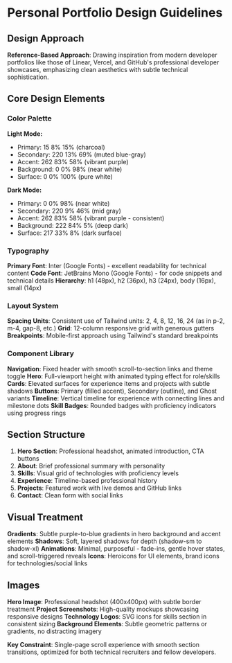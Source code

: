 # Personal Portfolio Design Guidelines

## Design Approach
**Reference-Based Approach**: Drawing inspiration from modern developer portfolios like those of Linear, Vercel, and GitHub's professional developer showcases, emphasizing clean aesthetics with subtle technical sophistication.

## Core Design Elements

### Color Palette
**Light Mode:**
- Primary: 15 8% 15% (charcoal)
- Secondary: 220 13% 69% (muted blue-gray)
- Accent: 262 83% 58% (vibrant purple)
- Background: 0 0% 98% (near white)
- Surface: 0 0% 100% (pure white)

**Dark Mode:**
- Primary: 0 0% 98% (near white)
- Secondary: 220 9% 46% (mid gray)
- Accent: 262 83% 58% (vibrant purple - consistent)
- Background: 222 84% 5% (deep dark)
- Surface: 217 33% 8% (dark surface)

### Typography
**Primary Font**: Inter (Google Fonts) - excellent readability for technical content
**Code Font**: JetBrains Mono (Google Fonts) - for code snippets and technical details
**Hierarchy**: h1 (48px), h2 (36px), h3 (24px), body (16px), small (14px)

### Layout System
**Spacing Units**: Consistent use of Tailwind units: 2, 4, 8, 12, 16, 24 (as in p-2, m-4, gap-8, etc.)
**Grid**: 12-column responsive grid with generous gutters
**Breakpoints**: Mobile-first approach using Tailwind's standard breakpoints

### Component Library
**Navigation**: Fixed header with smooth scroll-to-section links and theme toggle
**Hero**: Full-viewport height with animated typing effect for role/skills
**Cards**: Elevated surfaces for experience items and projects with subtle shadows
**Buttons**: Primary (filled accent), Secondary (outline), and Ghost variants
**Timeline**: Vertical timeline for experience with connecting lines and milestone dots
**Skill Badges**: Rounded badges with proficiency indicators using progress rings

## Section Structure
1. **Hero Section**: Professional headshot, animated introduction, CTA buttons
2. **About**: Brief professional summary with personality
3. **Skills**: Visual grid of technologies with proficiency levels
4. **Experience**: Timeline-based professional history
5. **Projects**: Featured work with live demos and GitHub links
6. **Contact**: Clean form with social links

## Visual Treatment
**Gradients**: Subtle purple-to-blue gradients in hero background and accent elements
**Shadows**: Soft, layered shadows for depth (shadow-sm to shadow-xl)
**Animations**: Minimal, purposeful - fade-ins, gentle hover states, and scroll-triggered reveals
**Icons**: Heroicons for UI elements, brand icons for technologies/social links

## Images
**Hero Image**: Professional headshot (400x400px) with subtle border treatment
**Project Screenshots**: High-quality mockups showcasing responsive designs
**Technology Logos**: SVG icons for skills section in consistent sizing
**Background Elements**: Subtle geometric patterns or gradients, no distracting imagery

**Key Constraint**: Single-page scroll experience with smooth section transitions, optimized for both technical recruiters and fellow developers.